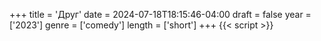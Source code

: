 +++
title = 'Друг'
date = 2024-07-18T18:15:46-04:00
draft = false
year = ['2023']
genre = ['comedy']
length = ['short']
+++
{{< script >}}